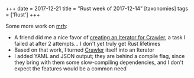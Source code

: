+++
date = 2017-12-21
title = "Rust week of 2017-12-14"
[taxonomies]
tags = ['Rust']
+++

Some more work on [mrh][]:

-   A friend did me a nice favor of [creating an Iterator for Crawler],
    a task I failed at after 2 attempts... I don't yet truly get Rust
    lifetimes
-   Based on that work, I turned [Crawler] itself into an Iterator
-   I added YAML and JSON output; they are behind a compile flag, since
    they bring with them some slow-compiling dependencies, and I don't
    expect the features would be a common need

  [mrh]: https://crates.io/crates/mrh
  [creating an Iterator for Crawler]: https://github.com/tshepang/mrh/pull/1
  [Crawler]: https://docs.rs/mrh/0.8.1/mrh/struct.Crawler.html
